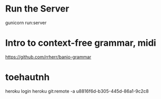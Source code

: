 # Run the Server 
gunicorn run:server 

# Intro to context-free grammar, midi
https://github.com/rrherr/banjo-grammar

# toehautnh
heroku login
heroku git:remote -a u8816f6d-b305-445d-86a1-9c2c8
